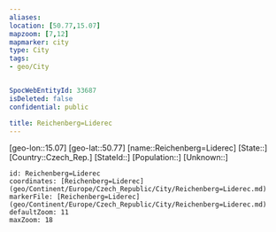 ```yaml
---
aliases: 
location: [50.77,15.07]
mapzoom: [7,12] 
mapmarker: city 
type: City
tags:
- geo/City


SpocWebEntityId: 33687
isDeleted: false
confidential: public

title: Reichenberg=Liderec
---
```

[geo-lon::15.07]
[geo-lat::50.77]
[name::Reichenberg=Liderec]
[State::]
[Country::Czech_Rep.]
[StateId::]
[Population::]
[Unknown::]


```leaflet
id: Reichenberg=Liderec
coordinates: [Reichenberg=Liderec](geo/Continent/Europe/Czech_Republic/City/Reichenberg=Liderec.md)
markerFile: [Reichenberg=Liderec](geo/Continent/Europe/Czech_Republic/City/Reichenberg=Liderec.md)
defaultZoom: 11 
maxZoom: 18
```


